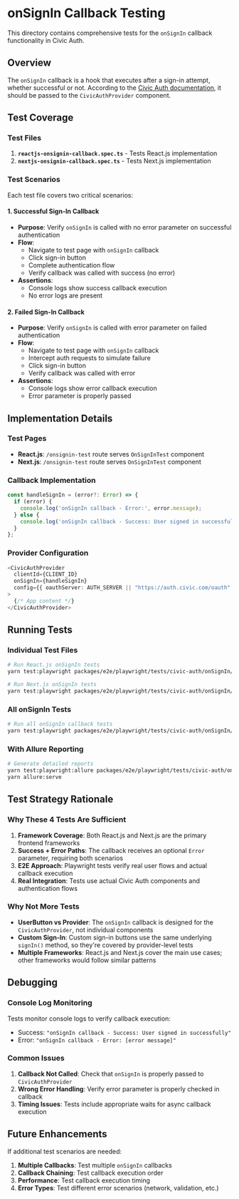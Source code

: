 # onSignIn Callback Testing

This directory contains comprehensive tests for the `onSignIn` callback functionality in Civic Auth.

## Overview

The `onSignIn` callback is a hook that executes after a sign-in attempt, whether successful or not. According to the [Civic Auth documentation](https://docs.civic.com/integration/react#advanced-configuration), it should be passed to the `CivicAuthProvider` component.

## Test Coverage

### Test Files

1. **`reactjs-onsignin-callback.spec.ts`** - Tests React.js implementation
2. **`nextjs-onsignin-callback.spec.ts`** - Tests Next.js implementation

### Test Scenarios

Each test file covers two critical scenarios:

#### 1. Successful Sign-In Callback
- **Purpose**: Verify `onSignIn` is called with no error parameter on successful authentication
- **Flow**: 
  - Navigate to test page with `onSignIn` callback
  - Click sign-in button
  - Complete authentication flow
  - Verify callback was called with success (no error)
- **Assertions**:
  - Console logs show success callback execution
  - No error logs are present

#### 2. Failed Sign-In Callback  
- **Purpose**: Verify `onSignIn` is called with error parameter on failed authentication
- **Flow**:
  - Navigate to test page with `onSignIn` callback
  - Intercept auth requests to simulate failure
  - Click sign-in button
  - Verify callback was called with error
- **Assertions**:
  - Console logs show error callback execution
  - Error parameter is properly passed

## Implementation Details

### Test Pages

- **React.js**: `/onsignin-test` route serves `OnSignInTest` component
- **Next.js**: `/onsignin-test` route serves `OnSignInTest` component

### Callback Implementation

```typescript
const handleSignIn = (error?: Error) => {
  if (error) {
    console.log('onSignIn callback - Error:', error.message);
  } else {
    console.log('onSignIn callback - Success: User signed in successfully');
  }
};
```

### Provider Configuration

```typescript
<CivicAuthProvider
  clientId={CLIENT_ID}
  onSignIn={handleSignIn}
  config={{ oauthServer: AUTH_SERVER || "https://auth.civic.com/oauth" }}
>
  {/* App content */}
</CivicAuthProvider>
```

## Running Tests

### Individual Test Files
```bash
# Run React.js onSignIn tests
yarn test:playwright packages/e2e/playwright/tests/civic-auth/onSignIn/reactjs-onsignin-callback.spec.ts

# Run Next.js onSignIn tests  
yarn test:playwright packages/e2e/playwright/tests/civic-auth/onSignIn/nextjs-onsignin-callback.spec.ts
```

### All onSignIn Tests
```bash
# Run all onSignIn callback tests
yarn test:playwright packages/e2e/playwright/tests/civic-auth/onSignIn/
```

### With Allure Reporting
```bash
# Generate detailed reports
yarn test:playwright:allure packages/e2e/playwright/tests/civic-auth/onSignIn/
yarn allure:serve
```

## Test Strategy Rationale

### Why These 4 Tests Are Sufficient

1. **Framework Coverage**: Both React.js and Next.js are the primary frontend frameworks
2. **Success + Error Paths**: The callback receives an optional `Error` parameter, requiring both scenarios
3. **E2E Approach**: Playwright tests verify real user flows and actual callback execution
4. **Real Integration**: Tests use actual Civic Auth components and authentication flows

### Why Not More Tests

- **UserButton vs Provider**: The `onSignIn` callback is designed for the `CivicAuthProvider`, not individual components
- **Custom Sign-In**: Custom sign-in buttons use the same underlying `signIn()` method, so they're covered by provider-level tests
- **Multiple Frameworks**: React.js and Next.js cover the main use cases; other frameworks would follow similar patterns

## Debugging

### Console Log Monitoring
Tests monitor console logs to verify callback execution:
- Success: `"onSignIn callback - Success: User signed in successfully"`
- Error: `"onSignIn callback - Error: [error message]"`

### Common Issues
1. **Callback Not Called**: Check that `onSignIn` is properly passed to `CivicAuthProvider`
2. **Wrong Error Handling**: Verify error parameter is properly checked in callback
3. **Timing Issues**: Tests include appropriate waits for async callback execution

## Future Enhancements

If additional test scenarios are needed:
1. **Multiple Callbacks**: Test multiple `onSignIn` callbacks
2. **Callback Chaining**: Test callback execution order
3. **Performance**: Test callback execution timing
4. **Error Types**: Test different error scenarios (network, validation, etc.)
